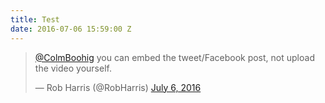 ```yaml
---
title: Test
date: 2016-07-06 15:59:00 Z
---
```


<blockquote class="twitter-tweet" data-conversation="none" data-lang="en"><p lang="en" dir="ltr"><a href="https://twitter.com/ColmBoohig">@ColmBoohig</a> you can embed the tweet/Facebook post, not upload the video yourself.</p>&mdash; Rob Harris (@RobHarris) <a href="https://twitter.com/RobHarris/status/750610535645868032">July 6, 2016</a></blockquote>
<script async src="//platform.twitter.com/widgets.js" charset="utf-8"></script>